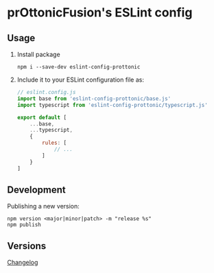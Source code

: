 # prOttonicFusion's ESLint config

## Usage
1. Install package
    ```
    npm i --save-dev eslint-config-prottonic
    ```
2. Include it to your ESLint configuration file as:
    ```js
    // eslint.config.js
    import base from 'eslint-config-prottonic/base.js'
    import typescript from 'eslint-config-prottonic/typescript.js'

    export default [
        ...base,
        ...typescript,
        {
            rules: [
                // ...
            ]
        }
    ]
    ```

## Development

Publishing a new version:
```
npm version <major|minor|patch> -m "release %s"
npm publish
```

## Versions 

[Changelog](./CHANGELOG.md)
